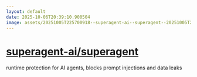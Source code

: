 ```yaml
---
layout: default
date: 2025-10-06T20:39:10.900504
image: assets/20251005T225700918--superagent-ai--superagent--20251005T230454319--cropped.png
---
```


# [superagent-ai/superagent](https://github.com/superagent-ai/superagent)

runtime protection for AI agents, blocks prompt injections and data leaks
